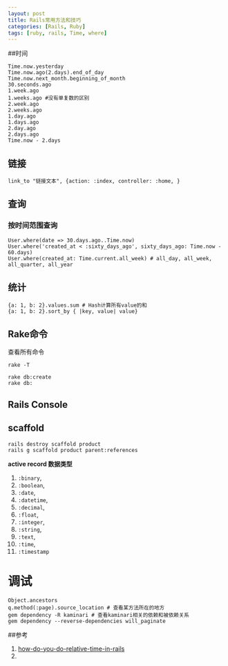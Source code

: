```yaml
---
layout: post
title: Rails常用方法和技巧
categories: [Rails, Ruby]
tags: [ruby, rails, Time, where]
---
```


##时间
~~~
Time.now.yesterday
Time.now.ago(2.days).end_of_day
Time.now.next_month.beginning_of_month
30.seconds.ago
1.week.ago
1.weeks.ago #没有单复数的区别
2.week.ago
2.weeks.ago
1.day.ago
1.days.ago
2.day.ago
2.days.ago
Time.now - 2.days
~~~
## 链接
~~~
link_to "链接文本", {action: :index, controller: :home, }
~~~
## 查询


### 按时间范围查询
~~~
User.where(date => 30.days.ago..Time.now)
User.where('created_at < :sixty_days_ago', sixty_days_ago: Time.now - 60.days)
User.where(created_at: Time.current.all_week) # all_day, all_week, all_quarter, all_year
~~~

## 统计

~~~
{a: 1, b: 2}.values.sum # Hash计算所有value的和
{a: 1, b: 2}.sort_by { |key, value| value}
~~~

## Rake命令

查看所有命令

~~~
rake -T
~~~


~~~
rake db:create
rake db:
~~~

## Rails Console

## scaffold
~~~
rails destroy scaffold product
rails g scaffold product parent:references
~~~

__active record 数据类型__

1. `:binary`,
1. `:boolean`,
1. `:date`,
1. `:datetime`,
1. `:decimal`,
1. `:float`,
1. `:integer`,
1. `:string`,
1. `:text`,
1. `:time`,
1. `:timestamp`

# 调试

~~~
Object.ancestors
q.method(:page).source_location # 查看某方法所在的地方
gem dependency -R kaminari # 查看kaminari相关的依赖和被依赖关系
gem dependency --reverse-dependencies will_paginate
~~~

##参考
1. [how-do-you-do-relative-time-in-rails](https://stackoverflow.com/questions/195740/how-do-you-do-relative-time-in-rails)
2.
